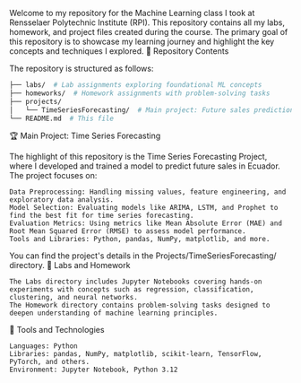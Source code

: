 Welcome to my repository for the Machine Learning class I took at Rensselaer Polytechnic Institute (RPI). This repository contains all my labs, homework, and project files created during the course. The primary goal of this repository is to showcase my learning journey and highlight the key concepts and techniques I explored.
📂 Repository Contents

The repository is structured as follows:

```bash
├── labs/  # Lab assignments exploring foundational ML concepts
├── homeworks/  # Homework assignments with problem-solving tasks
├── projects/
│   └── TimeSeriesForecasting/  # Main project: Future sales prediction in Ecuador
└── README.md  # This file
```

🏆 Main Project: Time Series Forecasting

The highlight of this repository is the Time Series Forecasting Project, where I developed and trained a model to predict future sales in Ecuador. The project focuses on:

    Data Preprocessing: Handling missing values, feature engineering, and exploratory data analysis.
    Model Selection: Evaluating models like ARIMA, LSTM, and Prophet to find the best fit for time series forecasting.
    Evaluation Metrics: Using metrics like Mean Absolute Error (MAE) and Root Mean Squared Error (RMSE) to assess model performance.
    Tools and Libraries: Python, pandas, NumPy, matplotlib, and more.

You can find the project's details in the Projects/TimeSeriesForecasting/ directory.
🔬 Labs and Homework

    The Labs directory includes Jupyter Notebooks covering hands-on experiments with concepts such as regression, classification, clustering, and neural networks.
    The Homework directory contains problem-solving tasks designed to deepen understanding of machine learning principles.

🔧 Tools and Technologies

    Languages: Python
    Libraries: pandas, NumPy, matplotlib, scikit-learn, TensorFlow, PyTorch, and others.
    Environment: Jupyter Notebook, Python 3.12

